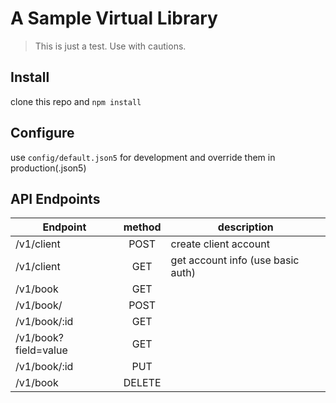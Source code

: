 # A Sample Virtual Library

> This is just a test. Use with cautions.

## Install

clone this repo and `npm install`

## Configure

use `config/default.json5` for development and override them in production(.json5)

## API Endpoints

| Endpoint                     |    method   |  description                       |
|------------------------------|:-----------:|------------------------------------|
| /v1/client                   |    POST     |  create client account             |
| /v1/client                   |    GET      |  get account info (use basic auth) |
| /v1/book                     |    GET      |                                    |
| /v1/book/                    |    POST     |                                    |
| /v1/book/:id                 |    GET      |                                    |
| /v1/book?field=value         |    GET      |                                    |
| /v1/book/:id                 |    PUT      |                                    |
| /v1/book                     |    DELETE   |                                    |

